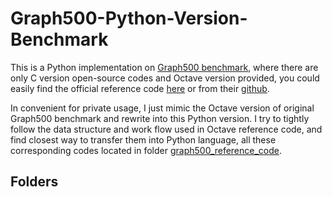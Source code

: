 # Graph500-Python-Version-Benchmark
This is a Python implementation on [Graph500 benchmark](https://graph500.org), where there are only C version open-source codes and Octave version provided, you could easily find the official reference code [here](https://graph500.org/?page_id=47) or from their [github](https://github.com/graph500/graph500).

In convenient for private usage, I just mimic the Octave version of original Graph500 benchmark and rewrite into this Python version. I try to tightly follow the data structure and work flow used in Octave reference code, and find closest way to transfer them into Python language, all these corresponding codes located in folder [graph500_reference_code](https://github.com/themoonboy/Graph500-Python-Version-Benchmark/tree/master/graph500_reference_code).

## Folders
